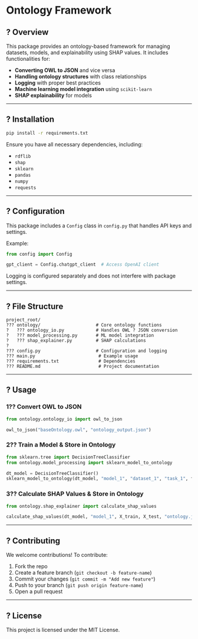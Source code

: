 # Ontology Framework

## ? Overview

This package provides an ontology-based framework for managing datasets, models, and explainability using SHAP values. It includes functionalities for:

- **Converting OWL to JSON** and vice versa
- **Handling ontology structures** with class relationships
- **Logging** with proper best practices
- **Machine learning model integration** using `scikit-learn`
- **SHAP explainability** for models

---

## ? Installation

```sh
pip install -r requirements.txt
```

Ensure you have all necessary dependencies, including:

- `rdflib`
- `shap`
- `sklearn`
- `pandas`
- `numpy`
- `requests`

---

## ? Configuration

This package includes a `Config` class in `config.py` that handles API keys and settings.

Example:

```python
from config import Config

gpt_client = Config.chatgpt_client  # Access OpenAI client
```

Logging is configured separately and does not interfere with package settings.

---

## ? File Structure

```
project_root/
??? ontology/                     # Core ontology functions
?   ??? ontology_io.py            # Handles OWL ? JSON conversion
?   ??? model_processing.py       # ML model integration
?   ??? shap_explainer.py         # SHAP calculations
?
??? config.py                     # Configuration and logging
??? main.py                        # Example usage
??? requirements.txt               # Dependencies
??? README.md                      # Project documentation
```

---

## ? Usage

### 1?? **Convert OWL to JSON**

```python
from ontology.ontology_io import owl_to_json

owl_to_json("baseOntology.owl", "ontology_output.json")
```

### 2?? **Train a Model & Store in Ontology**

```python
from sklearn.tree import DecisionTreeClassifier
from ontology.model_processing import sklearn_model_to_ontology

dt_model = DecisionTreeClassifier()
sklearn_model_to_ontology(dt_model, "model_1", "dataset_1", "task_1", feature_list, X_test, y_test, "ontology.json")
```

### 3?? **Calculate SHAP Values & Store in Ontology**

```python
from ontology.shap_explainer import calculate_shap_values

calculate_shap_values(dt_model, "model_1", X_train, X_test, "ontology.json")
```

---

## ? Contributing

We welcome contributions! To contribute:

1. Fork the repo
2. Create a feature branch (`git checkout -b feature-name`)
3. Commit your changes (`git commit -m "Add new feature"`)
4. Push to your branch (`git push origin feature-name`)
5. Open a pull request

---

## ? License

This project is licensed under the MIT License.

